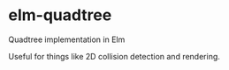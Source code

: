 # elm-quadtree
Quadtree implementation in Elm

Useful for things like 2D collision detection and rendering.
